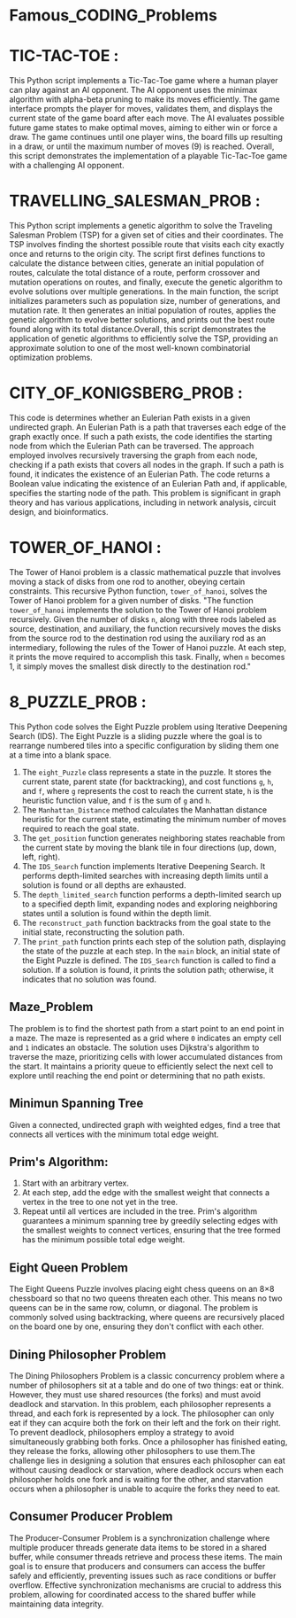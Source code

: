 # Famous_CODING_Problems

TIC-TAC-TOE :
=
This Python script implements a Tic-Tac-Toe game where a human player can play against an AI opponent. The AI opponent uses the minimax algorithm with alpha-beta pruning to make its moves efficiently. The game interface prompts the player for moves, validates them, and displays the current state of the game board after each move. The AI evaluates possible future game states to make optimal moves, aiming to either win or force a draw. The game continues until one player wins, the board fills up resulting in a draw, or until the maximum number of moves (9) is reached. Overall, this script demonstrates the implementation of a playable Tic-Tac-Toe game with a challenging AI opponent.

TRAVELLING_SALESMAN_PROB :
=
This Python script implements a genetic algorithm to solve the Traveling Salesman Problem (TSP) for a given set of cities and their coordinates. The TSP involves finding the shortest possible route that visits each city exactly once and returns to the origin city. The script first defines functions to calculate the distance between cities, generate an initial population of routes, calculate the total distance of a route, perform crossover and mutation operations on routes, and finally, execute the genetic algorithm to evolve solutions over multiple generations.
In the main function, the script initializes parameters such as population size, number of generations, and mutation rate. It then generates an initial population of routes, applies the genetic algorithm to evolve better solutions, and prints out the best route found along with its total distance.Overall, this script demonstrates the application of genetic algorithms to efficiently solve the TSP, providing an approximate solution to one of the most well-known combinatorial optimization problems.

CITY_OF_KONIGSBERG_PROB :
=
This code is determines whether an Eulerian Path exists in a given undirected graph. An Eulerian Path is a path that traverses each edge of the graph exactly once. If such a path exists, the code identifies the starting node from which the Eulerian Path can be traversed. The approach employed involves recursively traversing the graph from each node, checking if a path exists that covers all nodes in the graph. If such a path is found, it indicates the existence of an Eulerian Path. The code returns a Boolean value indicating the existence of an Eulerian Path and, if applicable, specifies the starting node of the path. This problem is significant in graph theory and has various applications, including in network analysis, circuit design, and bioinformatics.

TOWER_OF_HANOI : 
=
The Tower of Hanoi problem is a classic mathematical puzzle that involves moving a stack of disks from one rod to another, obeying certain constraints. This recursive Python function, `tower_of_hanoi`, solves the Tower of Hanoi problem for a given number of disks.
"The function `tower_of_hanoi` implements the solution to the Tower of Hanoi problem recursively. Given the number of disks `n`, along with three rods labeled as source, destination, and auxiliary, the function recursively moves the disks from the source rod to the destination rod using the auxiliary rod as an intermediary, following the rules of the Tower of Hanoi puzzle. At each step, it prints the move required to accomplish this task. Finally, when `n` becomes 1, it simply moves the smallest disk directly to the destination rod."

8_PUZZLE_PROB :
=
This Python code solves the Eight Puzzle problem using Iterative Deepening Search (IDS). The Eight Puzzle is a sliding puzzle where the goal is to rearrange numbered tiles into a specific configuration by sliding them one at a time into a blank space.
1) The `eight_Puzzle` class represents a state in the puzzle. It stores the current state, parent state (for backtracking), and cost functions `g`, `h`, and `f`, where `g` represents the cost to reach the current state, `h` is the heuristic function value, and `f` is the sum of `g` and `h`.
2) The `Manhattan_Distance` method calculates the Manhattan distance heuristic for the current state, estimating the minimum number of moves required to reach the goal state.
3) The `get_position` function generates neighboring states reachable from the current state by moving the blank tile in four directions (up, down, left, right).
4) The `IDS_Search` function implements Iterative Deepening Search. It performs depth-limited searches with increasing depth limits until a solution is found or all depths are exhausted.
5) The `depth_limited_search` function performs a depth-limited search up to a specified depth limit, expanding nodes and exploring neighboring states until a solution is found within the depth limit.
6) The `reconstruct_path` function backtracks from the goal state to the initial state, reconstructing the solution path.
7) The `print_path` function prints each step of the solution path, displaying the state of the puzzle at each step.
In the `main` block, an initial state of the Eight Puzzle is defined. The `IDS_Search` function is called to find a solution. If a solution is found, it prints the solution path; otherwise, it indicates that no solution was found.

Maze_Problem
---
The problem is to find the shortest path from a start point to an end point in a maze. The maze is represented as a grid where `0` indicates an empty cell and `1` indicates an obstacle. The solution uses Dijkstra's algorithm to traverse the maze, prioritizing cells with lower accumulated distances from the start. It maintains a priority queue to efficiently select the next cell to explore until reaching the end point or determining that no path exists.

Minimun Spanning Tree
--
Given a connected, undirected graph with weighted edges, find a tree that connects all vertices with the minimum total edge weight.

Prim's Algorithm:
--
1. Start with an arbitrary vertex.
2. At each step, add the edge with the smallest weight that connects a vertex in the tree to one not yet in the tree.
3. Repeat until all vertices are included in the tree.
Prim's algorithm guarantees a minimum spanning tree by greedily selecting edges with the smallest weights to connect vertices, ensuring that the tree formed has the minimum possible total edge weight.

Eight Queen Problem
--
The Eight Queens Puzzle involves placing eight chess queens on an 8×8 chessboard so that no two queens threaten each other. This means no two queens can be in the same row, column, or diagonal. The problem is commonly solved using backtracking, where queens are recursively placed on the board one by one, ensuring they don't conflict with each other.

Dining Philosopher Problem
--
The Dining Philosophers Problem is a classic concurrency problem where a number of philosophers sit at a table and do one of two things: eat or think. However, they must use shared resources (the forks) and must avoid deadlock and starvation.
In this problem, each philosopher represents a thread, and each fork is represented by a lock. The philosopher can only eat if they can acquire both the fork on their left and the fork on their right. To prevent deadlock, philosophers employ a strategy to avoid simultaneously grabbing both forks. Once a philosopher has finished eating, they release the forks, allowing other philosophers to use them.The challenge lies in designing a solution that ensures each philosopher can eat without causing deadlock or starvation, where deadlock occurs when each philosopher holds one fork and is waiting for the other, and starvation occurs when a philosopher is unable to acquire the forks they need to eat.

Consumer Producer Problem
--
The Producer-Consumer Problem is a synchronization challenge where multiple producer threads generate data items to be stored in a shared buffer, while consumer threads retrieve and process these items. The main goal is to ensure that producers and consumers can access the buffer safely and efficiently, preventing issues such as race conditions or buffer overflow. Effective synchronization mechanisms are crucial to address this problem, allowing for coordinated access to the shared buffer while maintaining data integrity.

